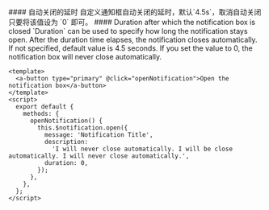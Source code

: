 <cn>
#### 自动关闭的延时
自定义通知框自动关闭的延时，默认`4.5s`，取消自动关闭只要将该值设为 `0` 即可。
</cn>

<us>
#### Duration after which the notification box is closed
`Duration` can be used to specify how long the notification stays open. After the duration time elapses,
the notification closes automatically. If not specified, default value is 4.5 seconds. If you set the value to 0,
the notification box will never close automatically.
</us>

```tpl
<template>
  <a-button type="primary" @click="openNotification">Open the notification box</a-button>
</template>
<script>
  export default {
    methods: {
      openNotification() {
        this.$notification.open({
          message: 'Notification Title',
          description:
            'I will never close automatically. I will be close automatically. I will never close automatically.',
          duration: 0,
        });
      },
    },
  };
</script>
```
